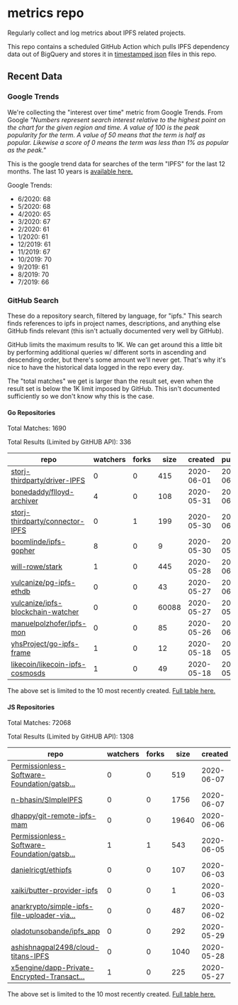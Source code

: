 # metrics repo

Regularly collect and log metrics about IPFS related projects.

This repo contains a scheduled GitHub Action which pulls IPFS dependency data out of BigQuery and stores it 
in [timestamped json](./logs) files in this repo.

## Recent Data

### Google Trends

We're collecting the "interest over time" metric from Google Trends. From Google *"Numbers 
represent search interest relative to the highest point on the chart for the given region and 
time. A value of 100 is the peak popularity for the term. A value of 50 means that the term is 
half as popular. Likewise a score of 0 means the term was less than 1% as popular as the peak."*

This is the google trend data for searches of the term "IPFS" for the
last 12 months. The last 10 years is [available here.](./results/google-trends.md)



Google Trends:
*  6/2020: 68
*  5/2020: 68
*  4/2020: 65
*  3/2020: 67
*  2/2020: 61
*  1/2020: 61
*  12/2019: 61
*  11/2019: 67
*  10/2019: 70
*  9/2019: 61
*  8/2019: 70
*  7/2019: 66

### GitHub Search

These do a repository search, filtered by language, for "ipfs." This search
finds references to ipfs in project names, descriptions, and anything else
GitHub finds relevant (this isn't actually documented very well by GitHub).

GitHub limits the maximum results to 1K. We can get around this a little bit
by performing additional queries w/ different sorts in ascending and descending
order, but there's some amount we'll never get. That's why it's nice to have
the historical data logged in the repo every day.

The "total matches" we get is larger than the result set, even when the result
set is below the 1K limit imposed by GitHub. This isn't documented sufficiently
so we don't know why this is the case.

#### Go Repositories

Total Matches: 1690

Total Results (Limited by GitHUB API): 336

| repo | watchers | forks | size | created | pushed |
| ---- | -------- | ----- | ---- | ------- | ------ |
| [storj-thirdparty/driver-IPFS](https://github.com/storj-thirdparty/driver-IPFS)| 0 | 0 | 415| 2020-06-01 | 2020-06-05 |
| [bonedaddy/flloyd-archiver](https://github.com/bonedaddy/flloyd-archiver)| 4 | 0 | 108| 2020-05-31 | 2020-06-04 |
| [storj-thirdparty/connector-IPFS](https://github.com/storj-thirdparty/connector-IPFS)| 0 | 1 | 199| 2020-05-30 | 2020-06-05 |
| [boomlinde/ipfs-gopher](https://github.com/boomlinde/ipfs-gopher)| 8 | 0 | 9| 2020-05-30 | 2020-05-31 |
| [will-rowe/stark](https://github.com/will-rowe/stark)| 1 | 0 | 445| 2020-05-28 | 2020-06-07 |
| [vulcanize/pg-ipfs-ethdb](https://github.com/vulcanize/pg-ipfs-ethdb)| 0 | 0 | 43| 2020-05-27 | 2020-06-03 |
| [vulcanize/ipfs-blockchain-watcher](https://github.com/vulcanize/ipfs-blockchain-watcher)| 0 | 0 | 60088| 2020-05-27 | 2020-05-30 |
| [manuelpolzhofer/ipfs-mon](https://github.com/manuelpolzhofer/ipfs-mon)| 0 | 0 | 85| 2020-05-26 | 2020-06-01 |
| [yhsProject/go-ipfs-frame](https://github.com/yhsProject/go-ipfs-frame)| 1 | 0 | 12| 2020-05-18 | 2020-05-19 |
| [likecoin/likecoin-ipfs-cosmosds](https://github.com/likecoin/likecoin-ipfs-cosmosds)| 1 | 0 | 49| 2020-05-18 | 2020-05-18 |


The above set is limited to the 10 most recently created. 
[Full table here.](./results/repo_search_go.md)

#### JS Repositories

Total Matches: 72068

Total Results (Limited by GitHUB API): 1308

| repo | watchers | forks | size | created | pushed |
| ---- | -------- | ----- | ---- | ------- | ------ |
| [Permissionless-Software-Foundation/gatsb...](https://github.com/Permissionless-Software-Foundation/gatsby-ipfs-web-wallet)| 0 | 0 | 519| 2020-06-07 | 2020-06-07 |
| [n-bhasin/SImpleIPFS](https://github.com/n-bhasin/SImpleIPFS)| 0 | 0 | 1756| 2020-06-07 | 2020-06-07 |
| [dhappy/git-remote-ipfs-mam](https://github.com/dhappy/git-remote-ipfs-mam)| 0 | 0 | 19640| 2020-06-06 | 2020-06-06 |
| [Permissionless-Software-Foundation/gatsb...](https://github.com/Permissionless-Software-Foundation/gatsby-ipfs-adminlte)| 1 | 1 | 543| 2020-06-05 | 2020-06-07 |
| [danielricgt/ethipfs](https://github.com/danielricgt/ethipfs)| 0 | 0 | 107| 2020-06-03 | 2020-06-03 |
| [xaiki/butter-provider-ipfs](https://github.com/xaiki/butter-provider-ipfs)| 0 | 0 | 1| 2020-06-03 | 2020-06-03 |
| [anarkrypto/simple-ipfs-file-uploader-via...](https://github.com/anarkrypto/simple-ipfs-file-uploader-via-browser)| 0 | 0 | 487| 2020-06-02 | 2020-06-02 |
| [oladotunsobande/ipfs_app](https://github.com/oladotunsobande/ipfs_app)| 0 | 0 | 292| 2020-05-29 | 2020-05-29 |
| [ashishnagpal2498/cloud-titans-IPFS](https://github.com/ashishnagpal2498/cloud-titans-IPFS)| 0 | 0 | 1040| 2020-05-28 | 2020-06-06 |
| [x5engine/dapp-Private-Encrypted-Transact...](https://github.com/x5engine/dapp-Private-Encrypted-Transaction)| 1 | 0 | 225| 2020-05-27 | 2020-05-28 |


The above set is limited to the 10 most recently created. 
[Full table here.](./results/repo_search_js.md)
